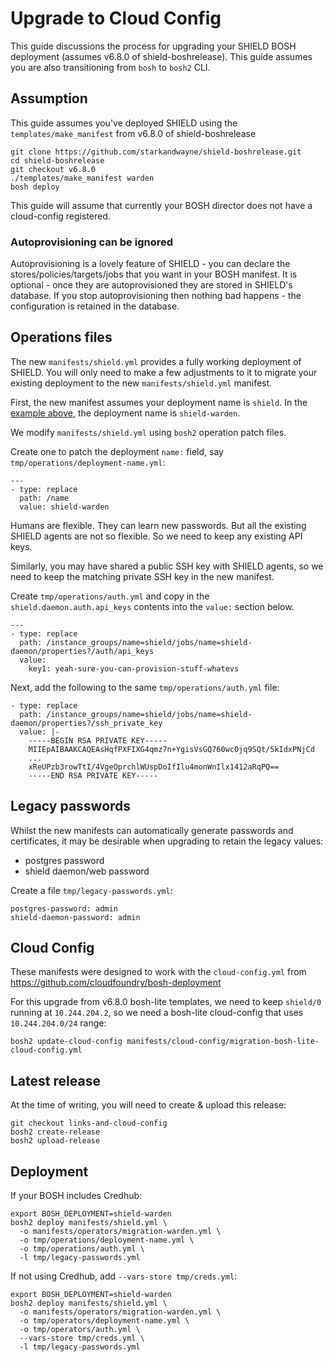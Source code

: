 # Upgrade to Cloud Config

This guide discussions the process for upgrading your SHIELD BOSH deployment (assumes v6.8.0 of shield-boshrelease). This guide assumes you are also transitioning from `bosh` to `bosh2` CLI.

## Assumption

This guide assumes you've deployed SHIELD using the `templates/make_manifest` from v6.8.0 of shield-boshrelease

```
git clone https://github.com/starkandwayne/shield-boshrelease.git
cd shield-boshrelease
git checkout v6.8.0
./templates/make_manifest warden
bosh deploy
```

This guide will assume that currently your BOSH director does not have a cloud-config registered.

### Autoprovisioning can be ignored

Autoprovisioning is a lovely feature of SHIELD - you can declare the stores/policies/targets/jobs that you want in your BOSH manifest. It is optional - once they are autoprovisioned they are stored in SHIELD's database. If you stop autoprovisioning then nothing bad happens - the configuration is retained in the database.

## Operations files

The new `manifests/shield.yml` provides a fully working deployment of SHIELD. You will only need to make a few adjustments to it to migrate your existing deployment to the new `manifests/shield.yml` manifest.

First, the new manifest assumes your deployment name is `shield`. In the [example above](#assumptions), the deployment name is `shield-warden`.

We modify `manifests/shield.yml` using `bosh2` operation patch files.

Create one to patch the deployment `name:` field, say `tmp/operations/deployment-name.yml`:

```
---
- type: replace
  path: /name
  value: shield-warden
```

Humans are flexible. They can learn new passwords. But all the existing SHIELD agents are not so flexible. So we need to keep any existing API keys.

Similarly, you may have shared a public SSH key with SHIELD agents, so we need to keep the matching private SSH key in the new manifest.

Create `tmp/operations/auth.yml` and copy in the `shield.daemon.auth.api_keys` contents into the `value:` section below.

```
---
- type: replace
  path: /instance_groups/name=shield/jobs/name=shield-daemon/properties?/auth/api_keys
  value:
    key1: yeah-sure-you-can-provision-stuff-whatevs
```

Next, add the following to the same `tmp/operations/auth.yml` file:

```
- type: replace
  path: /instance_groups/name=shield/jobs/name=shield-daemon/properties?/ssh_private_key
  value: |-
    -----BEGIN RSA PRIVATE KEY-----
    MIIEpAIBAAKCAQEAsHqfPXFIXG4qmz7n+YgisVsGQ760wc0jq9SQt/5kIdxPNjCd
    ...
    xReUPzb3rowTtI/4VgeOprchlWUspDoIfIlu4monWnIlx1412aRqPQ==
    -----END RSA PRIVATE KEY-----
```

## Legacy passwords

Whilst the new manifests can automatically generate passwords and certificates, it may be desirable when upgrading to retain the legacy values:

* postgres password
* shield daemon/web password

Create a file `tmp/legacy-passwords.yml`:

```
postgres-password: admin
shield-daemon-password: admin
```

## Cloud Config

These manifests were designed to work with the `cloud-config.yml` from https://github.com/cloudfoundry/bosh-deployment

For this upgrade from v6.8.0 bosh-lite templates, we need to keep `shield/0` running at `10.244.204.2`, so we need a bosh-lite cloud-config that uses `10.244.204.0/24` range:

```
bosh2 update-cloud-config manifests/cloud-config/migration-bosh-lite-cloud-config.yml
```

## Latest release

At the time of writing, you will need to create & upload this release:

```
git checkout links-and-cloud-config
bosh2 create-release
bosh2 upload-release
```

## Deployment

If your BOSH includes Credhub:

```
export BOSH_DEPLOYMENT=shield-warden
bosh2 deploy manifests/shield.yml \
  -o manifests/operators/migration-warden.yml \
  -o tmp/operations/deployment-name.yml \
  -o tmp/operations/auth.yml \
  -l tmp/legacy-passwords.yml
```

If not using Credhub, add `--vars-store tmp/creds.yml`:

```
export BOSH_DEPLOYMENT=shield-warden
bosh2 deploy manifests/shield.yml \
  -o manifests/operators/migration-warden.yml \
  -o tmp/operators/deployment-name.yml \
  -o tmp/operators/auth.yml \
  --vars-store tmp/creds.yml \
  -l tmp/legacy-passwords.yml
```
